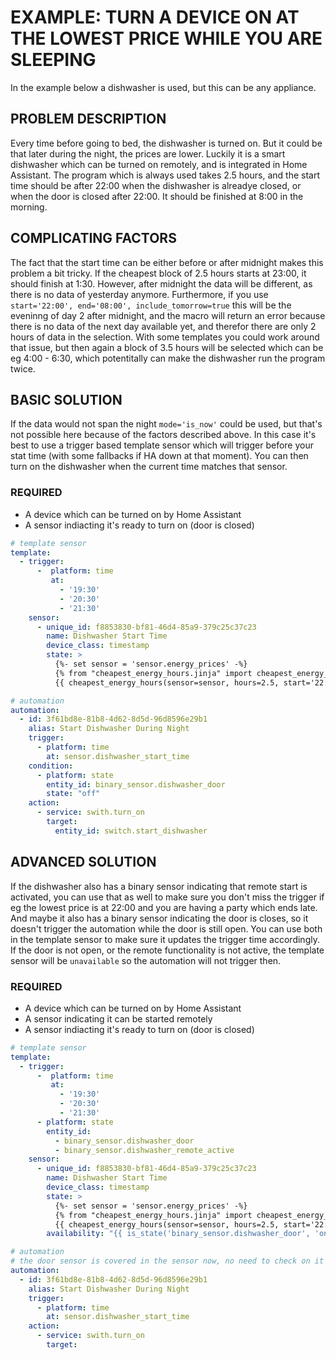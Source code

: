 # EXAMPLE: TURN A DEVICE ON AT THE LOWEST PRICE WHILE YOU ARE SLEEPING

In the example below a dishwasher is used, but this can be any appliance.

## PROBLEM DESCRIPTION
Every time before going to bed, the dishwasher is turned on. But it could be that later during the night, the prices are lower. Luckily it is a smart dishwasher which can be turned on remotely, and is integrated in Home Assistant. The program which is always used takes 2.5 hours, and the start time should be after 22:00 when the dishwasher is alreadye closed, or when the door is closed after 22:00. It should be finished at 8:00 in the morning.

## COMPLICATING FACTORS
The fact that the start time can be either before or after midnight makes this problem a bit tricky. If the cheapest block of 2.5 hours starts at 23:00, it should finish at 1:30. However, after midnight the data will be different, as there is no data of yesterday anymore. Furthermore, if you use `start='22:00', end='08:00', include_tomorrow=true` this will be the eveninng of day 2 after midnight, and the macro will return an error because there is no data of the next day available yet, and therefor there are only 2 hours of data in the selection. With some templates you could work around that issue, but then again a block of 3.5 hours will be selected which can be eg 4:00 - 6:30, which potentitally can make the dishwasher run the program twice.

## BASIC SOLUTION
If the data would not span the night `mode='is_now'` could be used, but that's not possible here because of the factors described above. In this case it's best to use a trigger based template sensor which will trigger before your stat time (with some fallbacks if HA down at that moment). You can then turn on the dishwasher when the current time matches that sensor.

### REQUIRED 
* A device which can be turned on by Home Assistant
* A sensor indiacting it's ready to turn on (door is closed)

```yaml
# template sensor
template:
  - trigger:
      -  platform: time
         at:
           - '19:30'
           - '20:30'
           - '21:30'
    sensor:
      - unique_id: f8853830-bf81-46d4-85a9-379c25c37c23
        name: Dishwasher Start Time
        device_class: timestamp
        state: >
          {%- set sensor = 'sensor.energy_prices' -%}
          {% from "cheapest_energy_hours.jinja" import cheapest_energy_hours %}
          {{ cheapest_energy_hours(sensor=sensor, hours=2.5, start='22:00', end='08:00', include_tomorrow=true) }}

# automation
automation:
  - id: 3f61bd8e-81b8-4d62-8d5d-96d8596e29b1
    alias: Start Dishwasher During Night
    trigger:
      - platform: time
        at: sensor.dishwasher_start_time
    condition:
      - platform: state
        entity_id: binary_sensor.dishwasher_door
        state: "off"
    action:
      - service: swith.turn_on
        target:
          entity_id: switch.start_dishwasher
```

## ADVANCED SOLUTION
If the dishwasher also has a binary sensor indicating that remote start is activated, you can use that as well to make sure you don't miss the trigger if eg the lowest price is at 22:00 and you are having a party which ends late. And maybe it also has a binary sensor indicating the door is closes, so it doesn't trigger the automation while the door is still open.
You can use both in the template sensor to make sure it updates the trigger time accordingly. If the door is not open, or the remote functionality is not active, the template sensor will be `unavailable` so the automation will not trigger then.

### REQUIRED 
* A device which can be turned on by Home Assistant
* A sensor indicating it can be started remotely
* A sensor indiacting it's ready to turn on (door is closed)

```yaml
# template sensor
template:
  - trigger:
      -  platform: time
         at:
           - '19:30'
           - '20:30'
           - '21:30'
      - platform: state
        entity_id:
          - binary_sensor.dishwasher_door
          - binary_sensor.dishwasher_remote_active
    sensor:
      - unique_id: f8853830-bf81-46d4-85a9-379c25c37c23
        name: Dishwasher Start Time
        device_class: timestamp
        state: >
          {%- set sensor = 'sensor.energy_prices' -%}
          {% from "cheapest_energy_hours.jinja" import cheapest_energy_hours %}
          {{ cheapest_energy_hours(sensor=sensor, hours=2.5, start='22:00', end='08:00', look_ahead=true, include_tomorrow=true) }}
        availability: "{{ is_state('binary_sensor.dishwasher_door', 'on') and is_state('binary_sensor.dishwasher_remote_active', 'on')  }}"

# automation
# the door sensor is covered in the sensor now, no need to check on it in the automation
automation:
  - id: 3f61bd8e-81b8-4d62-8d5d-96d8596e29b1
    alias: Start Dishwasher During Night
    trigger:
      - platform: time
        at: sensor.dishwasher_start_time
    action:
      - service: swith.turn_on
        target:
```
